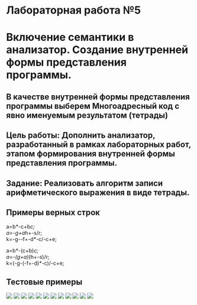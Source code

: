 # Лабораторная работа №5
# Включение семантики в анализатор. Создание внутренней формы представления программы.

## В качестве внутренней формы представления программы выберем Многоадресный код с явно именуемым результатом (тетрады)

## Цель работы: Дополнить анализатор, разработанный в рамках лабораторных работ, этапом формирования внутренней формы представления программы.

## Задание: Реализовать алгоритм записи арифметического выражения в виде тетрады.

## Примеры верных строк

a=b*-c+b*c;<br>
a=-g+a*h+-s/r;<br>
k=-g--f+-d*-c/-c+e;<br>

a=b*-(c+b)*c;<br>
a=-(g+a)*(h+-s)/r;<br>
k=(-g-(-f+-d)*-c)/-c+e;<br>


## Тестовые примеры
<img src="ex1.png">
<img src="ex2.png">
<img src="ex3.png">
<img src="ex4.png">
<img src="ex5.png">
<img src="ex6.png">

<img src="ex7.png">
<img src="ex8.png">
<img src="ex9.png">
<img src="ex10.png">
<img src="ex11.png">
<img src="ex12.png">

